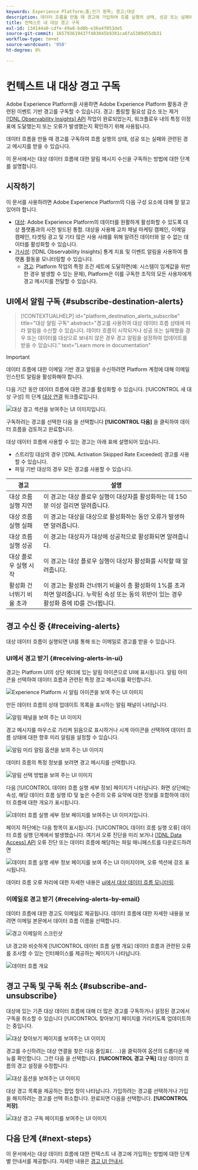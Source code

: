 ```yaml
---
keywords: Experience Platform;홈;인기 항목; 경고;대상
description: 데이터 흐름을 만들 때 경고에 가입하여 흐름 실행의 상태, 성공 또는 실패와 관련된 경고 메시지를 받을 수 있습니다.
title: 컨텍스트 내 대상 경고 구독
exl-id: 134144a0-cdfe-49a8-bd8b-e36a4f053de5
source-git-commit: 165793619437f403045b9301ca6fa5389d55db31
workflow-type: tm+mt
source-wordcount: '950'
ht-degree: 8%

---
```


# 컨텍스트 내 대상 경고 구독

Adobe Experience Platform을 사용하면 Adobe Experience Platform 활동과 관련된 이벤트 기반 경고를 구독할 수 있습니다. 경고: 폴링할 필요성 감소 또는 제거 [[!DNL Observability Insights] API](../../observability/api/overview.md) 작업이 완료되었는지, 워크플로우 내의 특정 이정표에 도달했는지 또는 오류가 발생했는지 확인하기 위해 사용됩니다.

데이터 흐름을 만들 때 경고를 구독하여 흐름 실행의 상태, 성공 또는 실패와 관련된 경고 메시지를 받을 수 있습니다.

이 문서에서는 대상 데이터 흐름에 대한 알림 메시지 수신을 구독하는 방법에 대한 단계를 설명합니다.

## 시작하기

이 문서를 사용하려면 Adobe Experience Platform의 다음 구성 요소에 대해 잘 알고 있어야 합니다.

* [대상](../home.md): Adobe Experience Platform의 데이터를 원활하게 활성화할 수 있도록 대상 플랫폼과의 사전 빌드된 통합. 대상을 사용해 교차 채널 마케팅 캠페인, 이메일 캠페인, 타겟팅 광고 및 기타 많은 사용 사례를 위해 알려진 데이터와 알 수 없는 데이터를 활성화할 수 있습니다.
* [가시성](../../observability/home.md): [!DNL Observability Insights] 통계 지표 및 이벤트 알림을 사용하여 플랫폼 활동을 모니터링할 수 있습니다.
   * [경고](../../observability/alerts/overview.md): Platform 작업의 특정 조건 세트에 도달하면(예: 시스템이 임계값을 위반한 경우 발생할 수 있는 문제), Platform은 이를 구독한 조직의 모든 사용자에게 경고 메시지를 전달할 수 있습니다.

## UI에서 알림 구독 {#subscribe-destination-alerts}

>[!CONTEXTUALHELP]
>id="platform_destination_alerts_subscribe"
>title="대상 알림 구독"
>abstract="경고를 사용하여 대상 데이터 흐름 상태에 따라 알림을 수신할 수 있습니다. 데이터 흐름이 시작되거나 성공 또는 실패했을 경우 또는 데이터를 대상으로 보내지 않은 경우 경고 알림을 설정하여 업데이트를 받을 수 있습니다."
>text="Learn more in documentation"

>[!IMPORTANT]
>
>데이터 흐름에 대한 이메일 기반 경고 알림을 수신하려면 Platform 계정에 대해 이메일 인스턴트 알림을 활성화해야 합니다.

다음 기간 동안 데이터 흐름에 대한 경고를 활성화할 수 있습니다. [!UICONTROL 새 대상 구성] 의 단계 [대상 연결](connect-destination.md) 워크플로입니다.

![대상 경고 섹션을 보여주는 UI 이미지입니다.](../assets/ui/alerts/destination-alerts.png)

구독하려는 경고를 선택한 다음 을 선택합니다 **[!UICONTROL 다음]** 을 클릭하여 데이터 흐름을 검토하고 완료합니다.

대상 데이터 흐름에 사용할 수 있는 경고는 아래 표에 설명되어 있습니다.

* 스트리밍 대상의 경우 [!DNL Activation Skipped Rate Exceeded] 경고를 사용할 수 있습니다.
* 파일 기반 대상의 경우 모든 경고를 사용할 수 있습니다.

| 경고 | 설명 |
| --- | --- |
| 대상 흐름 실행 지연 | 이 경고는 대상 플로우 실행이 대상자를 활성화하는 데 150분 이상 걸리면 알려줍니다. |
| 대상 흐름 실행 실패 | 이 경고는 대상을 대상으로 활성화하는 동안 오류가 발생하면 알려줍니다. |
| 대상 흐름 실행 성공 | 이 경고는 대상자가 대상에 성공적으로 활성화되면 알려줍니다. |
| 대상 플로우 실행 시작 | 이 경고는 대상 플로우 실행이 대상자 활성화를 시작할 때 알려줍니다. |
| 활성화 건너뛰기 비율 초과 | 이 경고는 활성화 건너뛰기 비율이 총 활성화의 1%를 초과하면 알려줍니다. 누락된 속성 또는 동의 위반이 있는 경우 활성화 중에 ID를 건너뜁니다. |

## 경고 수신 중 {#receiving-alerts}

대상 데이터 흐름이 실행되면 UI를 통해 또는 이메일로 경고를 받을 수 있습니다.

### UI에서 경고 받기 {#receiving-alerts-in-ui}

경고는 Platform UI의 상단 헤더에 있는 알림 아이콘으로 UI에 표시됩니다. 알림 아이콘을 선택하여 데이터 흐름과 관련된 특정 경고 메시지를 확인합니다.

![Experience Platform 시 알림 아이콘을 보여 주는 UI 이미지](../assets/ui/alerts/notification.png)

만든 데이터 흐름의 상태 업데이트 목록을 표시하는 알림 패널이 나타납니다.

![알림 패널을 보여 주는 UI 이미지](../assets/ui/alerts/alert-window.png)

경고 메시지를 마우스로 가리켜 읽음으로 표시하거나 시계 아이콘을 선택하여 데이터 흐름 상태에 대한 향후 미리 알림을 설정할 수 있습니다.

![알림 미리 알림 옵션을 보여 주는 UI 이미지](../assets/ui/alerts/remind-me.png)

데이터 흐름의 특정 정보를 보려면 경고 메시지를 선택합니다.

![알림 선택 방법을 보여 주는 UI 이미지](../assets/ui/alerts/select-alert-message.png)

다음 [!UICONTROL 데이터 흐름 실행 세부 정보] 페이지가 나타납니다. 화면 상단에는 속성, 해당 데이터 흐름 실행 ID 및 높은 수준의 오류 요약에 대한 정보를 포함하여 데이터 흐름에 대한 개요가 표시됩니다.

![데이터 흐름 실행 세부 정보 페이지를 보여주는 UI 이미지입니다.](../assets/ui/alerts/dataflow-overview.png)

페이지 하단에는 다음 항목이 표시됩니다. [!UICONTROL 데이터 흐름 실행 오류] 데이터 흐름 실행 단계에서 발생했습니다. 여기서 오류 진단을 미리 보거나 [[!DNL Data Access] API](https://www.adobe.io/experience-platform-apis/references/data-access/) 오류 진단 또는 데이터 흐름에 해당하는 파일 매니페스트를 다운로드하려면

![데이터 흐름 실행 세부 정보 페이지를 보여 주는 UI 이미지이며, 오류 섹션에 강조 표시됩니다.](../assets/ui/alerts/dataflow-run-error.png)

데이터 흐름 오류 처리에 대한 자세한 내용은 [ui에서 대상 데이터 흐름 모니터링](../../dataflows/ui/monitor-destinations.md).

### 이메일로 경고 받기 {#receiving-alerts-by-email}

데이터 흐름에 대한 경고도 이메일로 제공됩니다. 데이터 흐름에 대한 자세한 내용을 보려면 이메일 본문에서 데이터 흐름 이름을 선택합니다.

![경고 이메일의 스크린샷](../assets/ui/alerts/email.png)

UI 경고와 비슷하게 [!UICONTROL 데이터 흐름 실행 개요] 데이터 흐름과 관련된 오류를 조사할 수 있는 인터페이스를 제공하는 페이지가 나타납니다.

![데이터 흐름 개요](../assets/ui/alerts/dataflow-overview.png)

## 경고 구독 및 구독 취소 {#subscribe-and-unsubscribe}

대상에 있는 기존 대상 데이터 흐름에 대해 더 많은 경고를 구독하거나 설정된 경고에서 구독을 취소할 수 있습니다 [!UICONTROL 찾아보기] 페이지를 가리키도록 업데이트하는 중입니다.

![대상 찾아보기 페이지를 보여주는 UI 이미지](../assets/ui/alerts/destination-list.png)

경고를 수신하려는 대상 연결을 찾은 다음 줄임표(`...`)을 클릭하여 옵션의 드롭다운 메뉴를 확인합니다. 그런 다음 을 선택합니다. **[!UICONTROL 경고 구독]** 대상 데이터 흐름의 경고 설정을 수정합니다.

![대상 옵션을 보여주는 UI 이미지](../assets/ui/alerts/destination-alerts-subscribe.png)

대상 경고 목록을 제공하는 팝업 창이 나타납니다. 가입하려는 경고를 선택하거나 가입을 해지하려는 경고를 선택 취소합니다. 완료되면 다음을 선택합니다. **[!UICONTROL 저장]**.

![대상 경고 구독 페이지를 보여주는 UI 이미지](../assets/ui/alerts/destination-alerts-list.png)

## 다음 단계 {#next-steps}

이 문서에서는 대상 데이터 흐름에 대한 컨텍스트 내 경고에 가입하는 방법에 대한 단계별 안내서를 제공합니다. 자세한 내용은 [경고 UI 안내서](../../observability/alerts/ui.md).
